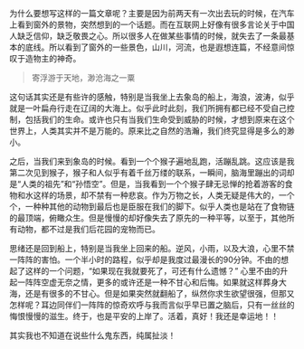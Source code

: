 为什么要想写这样的一篇文章呢？主要是因为前两天有一次出去玩的时候，在汽车上看到窗外的景物，突然想到的一个话题。而在互联网上好像有很多言论关于中国人缺乏信仰，缺乏敬畏之心。所以很多人在做某些事情的时候，就失去了一条最基本的底线。所以看到了窗外的一些景色，山川，河流，也是遐想连篇，不经意间惊叹于造物主的神奇。

>寄浮游于天地，渺沧海之一粟

这句话其实还是有些许的感触，特别是当我坐上去象岛的船上，海浪，波涛，似乎就是一叶扁舟行走在辽阔的大海上。似乎此时此刻，我们所拥有都已经不受自己控制，包括我们的生命。或许也只有当我们生命受到威胁的时候，才想到原来在这个世界上，人类其实并不是万能的。原来比之自然的浩瀚，我们终究显得是多么的渺小。

之后，当我们来到象岛的时候。看到一个个猴子遍地乱跑，活蹦乱跳。这应该是我第二次见到猴子，猴子和人似乎有着千丝万缕的联系，一瞬间，脑海里蹦出的词却是“人类的祖先”和“孙悟空”。但是，当我看到一个个猴子肆无忌惮的抢着游客的食物和水这样的场景，却不禁有一种悲哀。作为万物之长，人类无疑是伟大的，一个个，一种种其他的动物到最后也是臣服在我们的脚下。似乎人类也是站在了食物链的最顶端，俯瞰众生。但是慢慢的却好像失去了原先的一种平等，以至于，其他所有动物，都不过是我们后花园的宠物而已。

思绪还是回到船上，特别是当我坐上回来的船。逆风，小雨，以及大浪，心里不禁一阵阵的害怕。一个半小时的路程，似乎却是我度过最漫长的90分钟。不由的想起了这样的一个问题，“如果现在我就要死了，可还有什么遗憾？” 心里不由的升起一阵阵空虚无奈之情，更多的或许还是一种不甘心和后悔。如果就这样葬身大海，还是有很多的不甘心。但是如果突然就翻船了，纵然你求生欲望很强，但那又怎样呢？耳边同伴们一阵阵的惊奇欢呼与我而言似乎早已置之脑后，只有一丝丝的悔恨慢慢的滋生。终于，也是平安的上岸了。活着，真好！我还是幸运地！！

其实我也不知道在说些什么鬼东西，纯属扯淡！